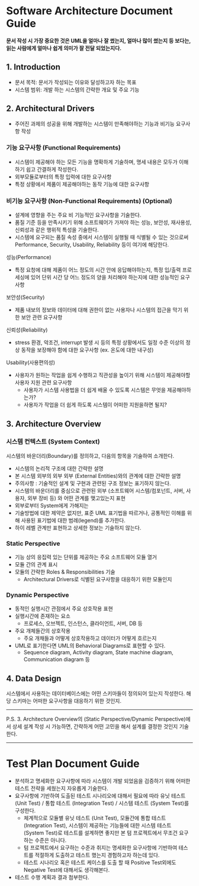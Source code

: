 # Software Architecture Document Guide
__문서 작성 시 가장 중요한 것은 UML을 얼마나 잘 썼는지, 얼마나 많이 썼는지 등 보다는, 읽는 사람에게 얼마나 쉽게 의미가 잘 전달 되었는지다.__
## 1. Introduction
* 문서 목적: 문서가 작성되는 이유와 달성하고자 하는 목표
* 시스템 범위: 개발 하는 시스템의 간략한 개요 및 주요 기능

## 2. Architectural Drivers
* 주어진 과제의 성공을 위해 개발하는 시스템이 만족해야하는 기능과 비기능 요구사항 작성

### 기능 요구사항 (Functional Requirements)
* 시스템이 제공해야 하는 모든 기능을 명확하게 기술하며, 명세 내용은 모두가 이해하기 쉽고 간결하게 작성한다.
* 외부모듈로부터의 특정 입력에 대한 요구사항
* 특정 상황에서 제품이 제공해야하는 동작 기능에 대한 요구사항

### 비기능 요구사항 (Non-Functional Requirements) (Optional)
* 설계에 영향을 주는 주요 비 기능적인 요구사항을 기술한다.
* 품질 기준 등을 만족시키기 위해 소프트웨어가 가져야 하는 성능, 보안성, 재사용성, 신뢰성과 같은 행위적 특성을 기술한다.
* 시스템에 요구되는 품질 속성 중에서 시스템이 실행될 때 식별될 수 있는 것으로써 Performance, Security, Usability, Reliability 등이 여기에 해당한다.

성능(Performance)
* 특정 요청에 대해 제품이 어느 정도의 시간 안에 응답해야하는지, 특정 입/출력 프로세싱에 있어 단위 시간 당 어느 정도의 양을 처리해야 하는지에 대한 성능적인 요구사항

보안성(Security)
* 제품 내보의 정보와 데이터에 대해 권한이 없는 사용자나 시스템의 접근을 막기 위한 보안 관련 요구사항

신뢰성(Reliability)
* stress 환경, 악조건, interrupt 발생 시 등의 특정 상황에서도 일정 수준 이상의 정상 동작을 보장해야 함에 대한 요구사항 (ex. 온도에 대한 내구성)

Usability(사용편의성)
* 사용자가 원하는 작업을 쉽게 수행하고 직관성을 높이기 위해 시스템이 제공해야할 사용자 지원 관련 요구사항
    * 사용자가 시스템 사용법을 더 쉽게 배울 수 있도록 시스템은 무엇을 제공해야하는가?
    * 사용자가 작업을 더 쉽게 하도록 시스템이 어떠한 지원을하면 될지?


## 3. Architecture Overview
### 시스템 컨텍스트 (System Context)
시스템의 바운더리(Boundary)를 정의하고, 다음의 항목을 기술하여 소개한다.
* 시스템의 논리적 구조에 대한 간략한 설명
* 본 시스템 외부의 외부 외부 (External Entities)와의 관계에 대한 간략한 설명
* 주의사항 : 기술적인 설계 및 구현과 관련된 구조 정보는 표기하지 않는다.
* 시스템의  바운더리를 중심으로 관련된 외부 (소프트웨어 시스템/컴포넌트, 서버, 사용자, 외부 장비 등) 와 어떤 관계를 맺고있는지 표현
* 외부로부터 System에게 가해지는 
* 기술방법에 대한 제약은 없지만, 표준 UML 표기법을 따르거나, 공통적인 이해를 위해 사용된 표기법에 대한 범례(legend)를 추가한다.
* 하이 레벨 관계만 표현하고 상세한 정보는 기술하지 않는다.

### Static Perspective
* 기능 상의 응집력 있는 단위를 제공하는 주요 소프트웨어 모듈 열거
* 모듈 간의 관계 표시
* 모듈의 간략한 Roles & Responsibilities 기술
    * Architectural Drivers로 식별된 요구사항을 대응하기 위한 모듈인지

### Dynamic Perspective
* 동적인 실행시간 관점에서 주요 상호작용 표현
* 실행시간에 존재하는 요소
    * 프로세스, 오브젝트, 인스턴스, 클라이언트, 서버, DB 등
* 주요 개체들간의 상호작용
    * 주요 개채들과 어떻게 상호작용하고 데이터가 어떻게 흐르는지
* UML로 표기한다면 UML의 Behavioral Diagrams로 표현할 수 있다.
    * Sequence diagram, Activity diagram, State machine diagram, Communication diagram 등

## 4. Data Design
시스템에서 사용하는 데이터베이스에는 어떤 스키마들이 정의되어 있는지 작성한다.
해당 스키마는 어떠한 요구사항을 대응하기 위한 것인지.

----

P.S. 3. Architecture Overview의 (Static Perspective/Dynamic Perspective)에서 상세 설계 작성 시 가능하면, 간략하게 어떤 고민을 해서 설계를 결정한 것인지 기술한다.

----

# Test Plan Document Guide
* 분석하고 명세화한 요구사항에 따라 시스템이 개발 되었음을 검증하기 위해 어떠한 테스트 전략을 세웠는지 자유롭게 기술한다.
* 요구사항에 기반하여 도출된 테스트 시나리오에 대해서 필요에 따라 유닛 테스트(Unit Test) / 통합 테스트 (Integration Test) / 시스템 테스트 (System Test)를 구성한다.
   * 체계적으로 모듈별 유닛 테스트 (Unit Test), 모듈간에 통합 테스트 (Integration Test), 시스템이 제공하는 기능들에 대한 시스템 테스트 (System Test)로 테스트를 설계하면 좋지만 본 텀 프로젝트에서 무조건 요구하는 수준은 아니다.
   * 텀 프로젝트에서 요구하는 수준과 취지는 명세화한 요구사항에 기반하여 테스트를 적절하게 도출하고 테스트 했는지 경험하고자 하는데 있다.
   * 테스트 시나리오 혹은 테스트 케이스를 도출 할 때 Positive Test외에도 Negative Test에 대해서도 생각해본다.
* 테스트 수행 계획과 결과 첨부한다.
